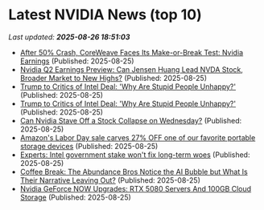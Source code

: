 # Latest NVIDIA News (top 10)
_Last updated: **2025-08-26 18:51:03**_

- [After 50% Crash, CoreWeave Faces Its Make-or-Break Test: Nvidia Earnings](https://biztoc.com/x/b4b34e0a0057f695) (Published: 2025-08-25)
- [Nvidia Q2 Earnings Preview: Can Jensen Huang Lead NVDA Stock, Broader Market to New Highs?](https://biztoc.com/x/3e11e7519627abe2) (Published: 2025-08-25)
- [Trump to Critics of Intel Deal: 'Why Are Stupid People Unhappy?'](https://me.pcmag.com/en/processors/31856/trump-to-critics-of-intel-deal-why-are-stupid-people-unhappy) (Published: 2025-08-25)
- [Trump to Critics of Intel Deal: 'Why Are Stupid People Unhappy?'](https://uk.pcmag.com/processors/159720/trump-to-critics-of-intel-deal-why-are-stupid-people-unhappy) (Published: 2025-08-25)
- [Can Nvidia Stave Off a Stock Collapse on Wednesday?](https://biztoc.com/x/83b76c13ef126e88) (Published: 2025-08-25)
- [Amazon's Labor Day sale carves 27% OFF one of our favorite portable storage devices](https://www.androidcentral.com/accessories/storage/amazons-labor-day-sale-carves-27-percent-off-one-of-our-favorite-portable-storage-devices) (Published: 2025-08-25)
- [Experts: Intel government stake won't fix long-term woes](https://www.techtarget.com/searchdatacenter/news/366630032/Experts-Intel-government-stake-wont-fix-long-term-woes) (Published: 2025-08-25)
- [Coffee Break: The Abundance Bros Notice the AI Bubble but What Is Their Narrative Leaving Out?](https://www.nakedcapitalism.com/2025/08/abundance-bros-ai-ezra-klein-llms-persuasion-post-capitalism.html) (Published: 2025-08-25)
- [Nvidia GeForce NOW Upgrades: RTX 5080 Servers And 100GB Cloud Storage](https://www.ubergizmo.com/2025/08/nvidia-geforce-now-upgrades/) (Published: 2025-08-25)
